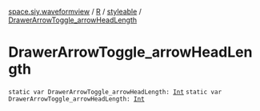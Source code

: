 [space.siy.waveformview](../../index.md) / [R](../index.md) / [styleable](index.md) / [DrawerArrowToggle_arrowHeadLength](./-drawer-arrow-toggle_arrow-head-length.md)

# DrawerArrowToggle_arrowHeadLength

`static var DrawerArrowToggle_arrowHeadLength: `[`Int`](https://kotlinlang.org/api/latest/jvm/stdlib/kotlin/-int/index.html)
`static var DrawerArrowToggle_arrowHeadLength: `[`Int`](https://kotlinlang.org/api/latest/jvm/stdlib/kotlin/-int/index.html)